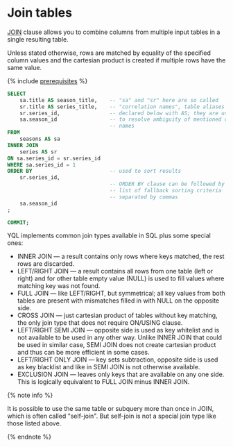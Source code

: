 # Join tables

[JOIN](../../yql/reference/syntax/join.md) clause allows you to combine columns from multiple input tables in a single resulting table.

Unless stated otherwise, rows are matched by equality of the specified column values and the cartesian product is created if multiple rows have the same value.

{% include [prerequisites](../../_includes/yql_tutorial_prerequisites.md) %}

```sql
SELECT
    sa.title AS season_title,    -- "sa" and "sr" here are so called
    sr.title AS series_title,    -- "correlation names", table aliases
    sr.series_id,                -- declared below with AS; they are used
    sa.season_id                 -- to resolve ambiguity of mentioned column
                                 -- names
FROM
    seasons AS sa
INNER JOIN
    series AS sr
ON sa.series_id = sr.series_id
WHERE sa.series_id = 1
ORDER BY                         -- used to sort results
    sr.series_id,
                                 -- ORDER BY clause can be followed by
                                 -- list of fallback sorting criteria
                                 -- separated by commas
    sa.season_id
;

COMMIT;
```

YQL implements common join types available in SQL plus some special ones:
* INNER JOIN — a result contains only rows where keys matched, the rest rows are discarded.
* LEFT/RIGHT JOIN — a result contains all rows from one table (left or right) and for other table empty value (NULL) is used to fill values where matching key was not found.
* FULL JOIN — like LEFT/RIGHT, but symmetrical; all key values from both tables are present with mismatches filled in with NULL on the opposite side.
* CROSS JOIN — just cartesian product of tables without key matching, the only join type that does not require ON/USING clause.
* LEFT/RIGHT SEMI JOIN — opposite side is used as key whitelist and is not available to be used in any other way. Unlike INNER JOIN that could be used in similar case, SEMI JOIN does not create cartesian product and thus can be more efficient in some cases.
* LEFT/RIGHT ONLY JOIN — key sets subtraction, opposite side is used as key blacklist and like in SEMI JOIN is not otherwise available.
* EXCLUSION JOIN — leaves only keys that are available on any one side. This is logically equivalent to FULL JOIN minus INNER JOIN.

{% note info %}

It is possible to use the same table or subquery more than once in JOIN, which is often called "self-join". But self-join is not a special join type like those listed above.

{% endnote %}
